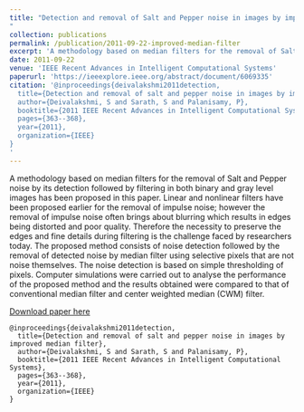```yaml
---
title: "Detection and removal of Salt and Pepper noise in images by improved median filter
"
collection: publications
permalink: /publication/2011-09-22-improved-median-filter
excerpt: 'A methodology based on median filters for the removal of Salt and Pepper noise by its detection followed by filtering in both binary and gray level images has been proposed in this paper.'
date: 2011-09-22
venue: 'IEEE Recent Advances in Intelligent Computational Systems'
paperurl: 'https://ieeexplore.ieee.org/abstract/document/6069335'
citation: '@inproceedings{deivalakshmi2011detection,
  title={Detection and removal of salt and pepper noise in images by improved median filter},
  author={Deivalakshmi, S and Sarath, S and Palanisamy, P},
  booktitle={2011 IEEE Recent Advances in Intelligent Computational Systems},
  pages={363--368},
  year={2011},
  organization={IEEE}
}
'
---
```

A methodology based on median filters for the removal of Salt and Pepper noise by its detection followed by filtering in both binary and gray level images has been proposed in this paper. Linear and nonlinear filters have been proposed earlier for the removal of impulse noise; however the removal of impulse noise often brings about blurring which results in edges being distorted and poor quality. Therefore the necessity to preserve the edges and fine details during filtering is the challenge faced by researchers today. The proposed method consists of noise detection followed by the removal of detected noise by median filter using selective pixels that are not noise themselves. The noise detection is based on simple thresholding of pixels. Computer simulations were carried out to analyse the performance of the proposed method and the results obtained were compared to that of conventional median filter and center weighted median (CWM) filter.

[Download paper here](https://ieeexplore.ieee.org/abstract/document/6069335)
```
@inproceedings{deivalakshmi2011detection,
  title={Detection and removal of salt and pepper noise in images by improved median filter},
  author={Deivalakshmi, S and Sarath, S and Palanisamy, P},
  booktitle={2011 IEEE Recent Advances in Intelligent Computational Systems},
  pages={363--368},
  year={2011},
  organization={IEEE}
}

```